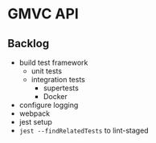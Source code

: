 # GMVC API

## Backlog

- build test framework
  - unit tests
  - integration tests 
    - supertests
    - Docker
- configure logging
- webpack
- jest setup
- `jest --findRelatedTests` to lint-staged
